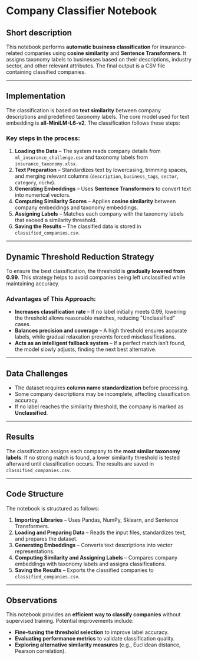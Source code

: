 # Company Classifier Notebook

## Short description
This notebook performs **automatic business classification** for insurance-related companies using **cosine similarity** and **Sentence Transformers**. It assigns taxonomy labels to businesses based on their descriptions, industry sector, and other relevant attributes. The final output is a CSV file containing classified companies.

---

## Implementation
The classification is based on **text similarity** between company descriptions and predefined taxonomy labels. The core model used for text embedding is **all-MiniLM-L6-v2**. The classification follows these steps:

### Key steps in the process:
1. **Loading the Data** – The system reads company details from `ml_insurance_challenge.csv` and taxonomy labels from `insurance_taxonomy.xlsx`.
2. **Text Preparation** – Standardizes text by lowercasing, trimming spaces, and merging relevant columns (`description`, `business_tags`, `sector`, `category`, `niche`).
3. **Generating Embeddings** – Uses **Sentence Transformers** to convert text into numerical vectors.
4. **Computing Similarity Scores** – Applies **cosine similarity** between company embeddings and taxonomy embeddings.
5. **Assigning Labels** – Matches each company with the taxonomy labels that exceed a similarity threshold.
6. **Saving the Results** – The classified data is stored in `classified_companies.csv`.

---

## Dynamic Threshold Reduction Strategy
To ensure the best classification, the threshold is **gradually lowered from 0.99**. This strategy helps to avoid companies being left unclassified while maintaining accuracy.

### **Advantages of This Approach:**
- **Increases classification rate** – If no label initially meets 0.99, lowering the threshold allows reasonable matches, reducing "Unclassified" cases.
- **Balances precision and coverage** – A high threshold ensures accurate labels, while gradual relaxation prevents forced misclassifications.
- **Acts as an intelligent fallback system** – If a perfect match isn’t found, the model slowly adjusts, finding the next best alternative.

---

## Data Challenges
- The dataset requires **column name standardization** before processing.
- Some company descriptions may be incomplete, affecting classification accuracy.
- If no label reaches the similarity threshold, the company is marked as **Unclassified**.

---

## Results
The classification assigns each company to the **most similar taxonomy labels**. If no strong match is found, a lower similarity threshold is tested afterward until classification occurs. The results are saved in `classified_companies.csv`.

---

## Code Structure
The notebook is structured as follows:
1. **Importing Libraries** – Uses Pandas, NumPy, Sklearn, and Sentence Transformers.
2. **Loading and Preparing Data** – Reads the input files, standardizes text, and prepares the dataset.
3. **Generating Embeddings** – Converts text descriptions into vector representations.
4. **Computing Similarity and Assigning Labels** – Compares company embeddings with taxonomy labels and assigns classifications.
5. **Saving the Results** – Exports the classified companies to `classified_companies.csv`.

---

## Observations
This notebook provides an **efficient way to classify companies** without supervised training. Potential improvements include:
- **Fine-tuning the threshold selection** to improve label accuracy.
- **Evaluating performance metrics** to validate classification quality.
- **Exploring alternative similarity measures** (e.g., Euclidean distance, Pearson correlation).
